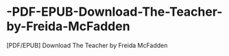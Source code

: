 # -PDF-EPUB-Download-The-Teacher-by-Freida-McFadden
[PDF/EPUB] Download The Teacher by Freida McFadden
